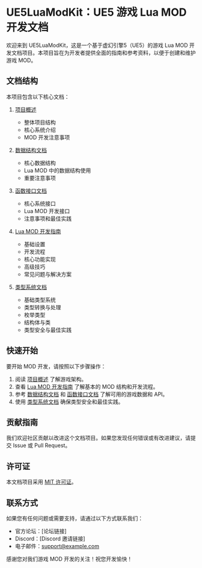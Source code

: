 # UE5LuaModKit：UE5 游戏 Lua MOD 开发文档

欢迎来到 UE5LuaModKit，这是一个基于虚幻引擎5（UE5）的游戏 Lua MOD 开发文档项目。本项目旨在为开发者提供全面的指南和参考资料，以便于创建和维护游戏 MOD。

## 文档结构

本项目包含以下核心文档：

1. [项目概述](project_overview.md)
   - 整体项目结构
   - 核心系统介绍
   - MOD 开发注意事项

2. [数据结构文档](data_structures.md)
   - 核心数据结构
   - Lua MOD 中的数据结构使用
   - 重要注意事项

3. [函数接口文档](function_interfaces.md)
   - 核心系统接口
   - Lua MOD 开发接口
   - 注意事项和最佳实践

4. [Lua MOD 开发指南](lua_modding_guide.md)
   - 基础设置
   - 开发流程
   - 核心功能实现
   - 高级技巧
   - 常见问题与解决方案

5. [类型系统文档](type_system.md)
   - 基础类型系统
   - 类型转换与处理
   - 枚举类型
   - 结构体与类
   - 类型安全与最佳实践

## 快速开始

要开始 MOD 开发，请按照以下步骤操作：

1. 阅读 [项目概述](project_overview.md) 了解游戏架构。
2. 查看 [Lua MOD 开发指南](lua_modding_guide.md) 了解基本的 MOD 结构和开发流程。
3. 参考 [数据结构文档](data_structures.md) 和 [函数接口文档](function_interfaces.md) 了解可用的游戏数据和 API。
4. 使用 [类型系统文档](type_system.md) 确保类型安全和最佳实践。

## 贡献指南

我们欢迎社区贡献以改进这个文档项目。如果您发现任何错误或有改进建议，请提交 Issue 或 Pull Request。

## 许可证

本文档项目采用 [MIT 许可证](LICENSE)。

## 联系方式

如果您有任何问题或需要支持，请通过以下方式联系我们：

- 官方论坛：[论坛链接]
- Discord：[Discord 邀请链接]
- 电子邮件：support@example.com

感谢您对我们游戏 MOD 开发的关注！祝您开发愉快！